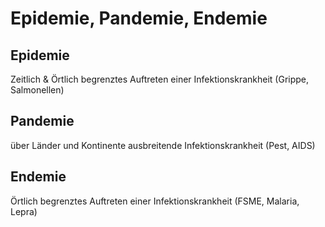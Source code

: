 # Epidemie, Pandemie, Endemie
## Epidemie
Zeitlich & Örtlich begrenztes Auftreten einer Infektionskrankheit (Grippe, Salmonellen)

## Pandemie
über Länder und Kontinente ausbreitende Infektionskrankheit (Pest, AIDS)

## Endemie
Örtlich begrenztes Auftreten einer Infektionskrankheit (FSME, Malaria, Lepra)